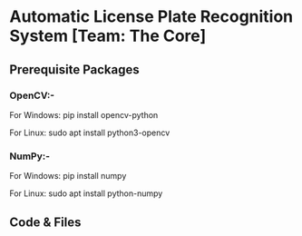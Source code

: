 # Automatic License Plate Recognition System [Team: The Core]

## Prerequisite Packages

### OpenCV:-
For Windows:
pip install opencv-python

For Linux:
sudo apt install python3-opencv

### NumPy:-
For Windows:
pip install numpy

For Linux:
sudo apt install python-numpy

## Code & Files

